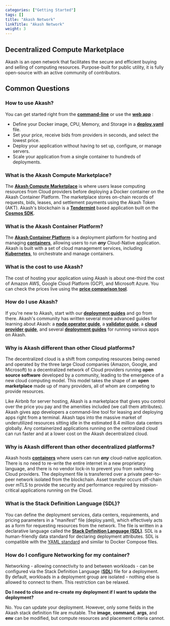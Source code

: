 ```yaml
---
categories: ["Getting Started"]
tags: []
title: "Akash Network"
linkTitle: "Akash Network"
weight: 3
---
```


## Decentralized Compute Marketplace

Akash is an open network that facilitates the secure and efficient buying and selling of computing resources. Purpose-built for public utility, it is fully open-source with an active community of contributors.

## Common Questions

### How to use Akash?

You can get started right from the [**command-line**](/docs/deployments/akash-cli/overview/) or use the [**web app**](/docs/deployments/akash-console/) :

- Define your Docker image, CPU, Memory, and Storage in a [**deploy.yaml**](/docs/getting-started/stack-definition-language/) file.
- Set your price, receive bids from providers in seconds, and select the lowest price.
- Deploy your application without having to set up, configure, or manage servers.
- Scale your application from a single container to hundreds of deployments.

### What is the Akash Compute Marketplace?

The [**Akash Compute Marketplace**](/docs/other-resources/marketplace/) is where users lease computing resources from Cloud providers before deploying a Docker container on the Akash Container Platform. The marketplace stores on-chain records of requests, bids, leases, and settlement payments using the Akash Token (AKT). Akash's blockchain is a [**Tendermint**](https://github.com/tendermint/tendermint) based application built on the [**Cosmos SDK**](https://github.com/cosmos/cosmos-sdk).

### What is the Akash Container Platform?

The [**Akash Container Platform**](/docs/other-resources/containers/) is a deployment platform for hosting and managing [**containers**](/docs/other-resources/containers/), allowing users to run _**any**_ Cloud-Native application. Akash is built with a set of cloud management services, including [**Kubernetes**](https://kubernetes.io), to orchestrate and manage containers.

### What is the cost to use Akash?

The cost of hosting your application using Akash is about one-third the cost of Amazon AWS, Google Cloud Platform (GCP), and Microsoft Azure. You can check the prices live using the [**price comparison tool**](https://akash.network/about/pricing/custom/).

### How do I use Akash?

If you're new to Akash, start with our [**deployment guides**](/docs/deployments/cloudmos-deploy/) and go from there. Akash's community has written several more advanced guides for learning about Akash: a [**node operator guide**](/docs/akash-nodes/akash-node-via-helm-chart/), a [**validator guide**](/docs/getting-started/intro-to-akash/validator-nodes/), a [**cloud provider guide**](/docs/getting-started/intro-to-akash/providers/), and several [**deployment guides**](/docs/deployments/akash-console/) for running various apps on Akash.

### Why is Akash different than other Cloud platforms?

The decentralized cloud is a shift from computing resources being owned and operated by the three large Cloud companies (Amazon, Google, and Microsoft) to a decentralized network of Cloud providers running **open source software** developed by a community, leading to the emergence of a new cloud computing model. This model takes the shape of an **open marketplace** made up of many providers, all of whom are competing to provide resources.

Like Airbnb for server hosting, Akash is a marketplace that gives you control over the price you pay and the amenities included (we call them attributes). Akash gives app developers a command-line tool for leasing and deploying apps right from a terminal. Akash taps into the massive market of underutilized resources sitting idle in the estimated 8.4 million data centers globally. Any containerized applications running on the centralized cloud can run faster and at a lower cost on the Akash decentralized cloud.

### Why is Akash different than other decentralized platforms?

Akash hosts [**containers**](/docs/other-resources/containers/) where users can run _**any**_ cloud-native application. There is no need to re-write the entire internet in a new proprietary language, and there is no vendor lock-in to prevent you from switching Cloud providers. The deployment file is transferred over a private peer-to-peer network isolated from the blockchain. Asset transfer occurs off-chain over mTLS to provide the security and performance required by mission-critical applications running on the Cloud.

### What is the Stack Definition Language (SDL)?

You can define the deployment services, data centers, requirements, and pricing parameters in a "manifest" file (deploy.yaml), which effectively acts as a form for requesting resources from the network. The file is written in a declarative language called the [**Stack Definition Language (SDL)**](/docs/getting-started/stack-definition-language/). SDL is a human-friendly data standard for declaring deployment attributes. SDL is compatible with the [YAML standard](https://yaml.org/spec/1.2.2/) and similar to Docker Compose files.

### How do I configure Networking for my container?

Networking - allowing connectivity to and between workloads - can be configured via the Stack Definition Language ([**SDL**](/docs/getting-started/stack-definition-language/)) file for a deployment. By default, workloads in a deployment group are isolated - nothing else is allowed to connect to them. This restriction can be relaxed.

**Do I need to close and re-create my deployment if I want to update the deployment?**

No. You can update your deployment. However, only some fields in the Akash stack definition file are mutable. The **image**, **command**, **args**, and **env** can be modified, but compute resources and placement criteria cannot.
